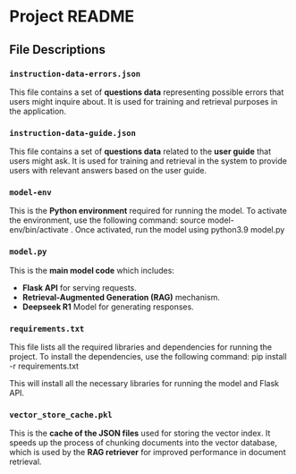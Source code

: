 # Project README

## File Descriptions

### `instruction-data-errors.json`
This file contains a set of **questions data** representing possible errors that users might inquire about. It is used for training and retrieval purposes in the application.

### `instruction-data-guide.json`
This file contains a set of **questions data** related to the **user guide** that users might ask. It is used for training and retrieval in the system to provide users with relevant answers based on the user guide.

### `model-env`
This is the **Python environment** required for running the model. To activate the environment, use the following command: source model-env/bin/activate . Once activated, run the model using python3.9 model.py

### `model.py`
This is the **main model code** which includes:
- **Flask API** for serving requests.
- **Retrieval-Augmented Generation (RAG)** mechanism.
- **Deepseek R1** Model for generating responses.

### `requirements.txt`
This file lists all the required libraries and dependencies for running the project. To install the dependencies, use the following command: pip install -r requirements.txt

This will install all the necessary libraries for running the model and Flask API.

### `vector_store_cache.pkl`
This is the **cache of the JSON files** used for storing the vector index. It speeds up the process of chunking documents into the vector database, which is used by the **RAG retriever** for improved performance in document retrieval.



